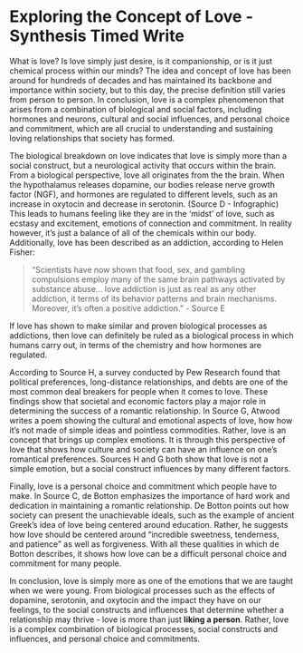 # Exploring the Concept of Love - Synthesis Timed Write

What is love? Is love simply just desire, is it companionship, or is it just chemical process within our minds? The idea and concept of love has been around for hundreds of decades and has maintained its backbone and importance within society, but to this day, the precise definition still varies from person to person. In conclusion, love is a complex phenomenon that arises from a combination of biological and social factors, including hormones and neurons, cultural and social influences, and personal choice and commitment, which are all crucial to understanding and sustaining loving relationships that society has formed.

The biological breakdown on love indicates that love is simply more than a social construct, but a neurological activity that occurs within the brain. From a biological perspective, love all originates from the the brain. When the hypothalamus releases dopamine, our bodies release nerve growth factor (NGF), and hormones are regulated to different levels, such as an increase in oxytocin and decrease in serotonin. (Source D - Infographic) This leads to humans feeling like they are in the ‘midst’ of love, such as ecstasy and excitement, emotions of connection and commitment. In reality however, it’s just a balance of all of the chemicals within our body. Additionally, love has been described as an addiction, according to Helen Fisher:

> “Scientists have now shown that food, sex, and gambling compulsions employ many of the same brain pathways activated by substance abuse… love addiction is just as real as any other addiction, it terms of its behavior patterns and brain mechanisms. Moreover, it’s often a positive addiction.” - Source E
> 

If love has shown to make similar and proven biological processes as addictions, then love can definitely be ruled as a biological process in which humans carry out, in terms of the chemistry and how hormones are regulated.

According to Source H, a survey conducted by Pew Research found that political preferences, long-distance relationships, and debts are one of the most common deal breakers for people when it comes to love. These findings show that societal and economic factors play a major role in determining the success of a romantic relationship. In Source G, Atwood writes a poem showing the cultural and emotional aspects of love, how how it’s not made of simple ideas and pointless commodities. Rather, love is an concept that brings up complex emotions. It is through this perspective of love that shows how culture and society can have an influence on one’s romantical preferences. Sources H and G both show that love is not a simple emotion, but a social construct influences by many different factors.

Finally, love is a personal choice and commitment which people have to make. In Source C, de Botton emphasizes the importance of hard work and dedication in maintaining a romantic relationship. De Botton points out how society can present the unachievable ideals, such as the example of ancient Greek’s idea of love being centered around education. Rather, he suggests how love should be centered around “incredible sweetness, tenderness, and patience” as well as forgiveness. With all these qualities in which de Botton describes, it shows how love can be a difficult personal choice and commitment for many people.

In conclusion, love is simply more as one of the emotions that we are taught when we were young. From biological processes such as the effects of dopamine, serotonin, and oxytocin and the impact they have on our feelings, to the social constructs and influences that determine whether a relationship may thrive - love is more than just **********liking a person**********. Rather, love is a complex combination of biological processes, social constructs and influences, and personal choice and commitments.